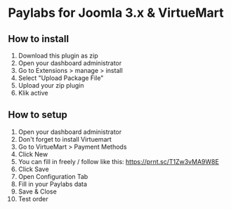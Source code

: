 # Paylabs for Joomla 3.x & VirtueMart

## How to install
1. Download this plugin as zip
2. Open your dashboard administrator
3. Go to Extensions > manage > install
4. Select "Upload Package File"
5. Upload your zip plugin
6. Klik active

## How to setup
1. Open your dashboard administrator
2. Don't forget to install Virtuemart
3. Go to VirtueMart > Payment Methods
4. Click New
5. You can fill in freely / follow like this: https://prnt.sc/T1Zw3vMA9W8E
6. Click Save
7. Open Configuration Tab
8. Fill in your Paylabs data
9. Save & Close
10. Test order

